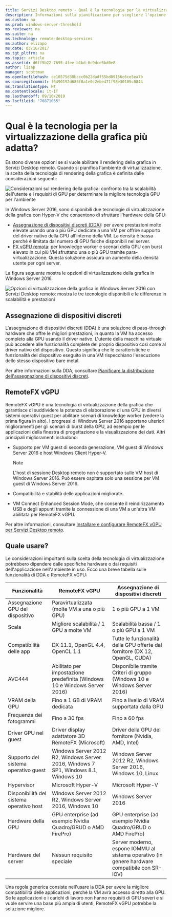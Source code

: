 ```yaml
---
title: Servizi Desktop remoto - Qual è la tecnologia per la virtualizzazione della grafica più adatta?
description: Informazioni sulla pianificazione per scegliere l'opzione di virtualizzazione della grafica corretta per la propria distribuzione di Servizi Desktop remoto (RDS).
ms.custom: na
ms.prod: windows-server-threshold
ms.reviewer: na
ms.suite: na
ms.technology: remote-desktop-services
ms.author: elizapo
ms.date: 03/16/2017
ms.tgt_pltfrm: na
ms.topic: article
ms.assetid: d6ff5b22-7695-4fee-b1bd-6c9dce5bd0e8
author: lizap
manager: scottman
ms.openlocfilehash: ce10575d38bccc0b22dadf55bd89156c6ce5ea7b
ms.sourcegitcommit: f6490192d686f0a1e0c2ebe471f98e30105c0844
ms.translationtype: HT
ms.contentlocale: it-IT
ms.lasthandoff: 09/10/2019
ms.locfileid: "70871055"
---
```

# <a name="which-graphics-virtualization-technology-is-right-for-you"></a>Qual è la tecnologia per la virtualizzazione della grafica più adatta?

Esistono diverse opzioni se si vuole abilitare il rendering della grafica in Servizi Desktop remoto. Quando si pianifica l'ambiente di virtualizzazione, la scelta della tecnologia di rendering della grafica è definita dalle considerazioni seguenti:

![Considerazioni sul rendering della grafica: confronto tra la scalabilità dell'utente e i requisiti di GPU per determinare la migliore tecnologia GPU per l'ambiente](media/rds-gpu.png)

In Windows Server 2016, sono disponibili due tecnologie di virtualizzazione della grafica con Hyper-V che consentono di sfruttare l'hardware della GPU:

- [Assegnazione di dispositivi discreti (DDA)](#discrete-device-assignment): per avere prestazioni molto elevate usando una o più GPU dedicate a una VM per offrire supporto del driver nativo della GPU all'interno della VM. La densità è bassa perché è limitata dal numero di GPU fisiche disponibili nel server. 
- [FX vGPU remota](#remotefx-vgpu): per knowledge worker e scenari della GPU con burst elevato in cui più VM sfruttano una o più GPU tramite para-virtualizzazione. Questa soluzione assicura un aumento della densità utente per ogni server.

La figura seguente mostra le opzioni di virtualizzazione della grafica in Windows Server 2016.

![Opzioni di virtualizzazione della grafica in Windows Server 2016 con Servizi Desktop remoto: mostra le tre tecnologie disponibili e le differenze in scalabilità e prestazioni](media/rds-graphics-virtualization.png)

## <a name="discrete-device-assignment"></a>Assegnazione di dispositivi discreti
L'assegnazione di dispositivi discreti (DDA) è una soluzione di pass-through hardware che offre le migliori prestazioni, in quanto la VM ha accesso completo alla GPU usando il driver nativo. L'utente della macchina virtuale può accedere alle funzionalità complete del proprio dispositivo così come al driver nativo del dispositivo. Questo significa che le caratteristiche e funzionalità del dispositivo eseguito in una VM rispecchiano l'esecuzione dello stesso dispositivo bare metal.

Per altre informazioni sulla DDA, consultare [Pianificare la distribuzione dell'assegnazione di dispositivi discreti](../../virtualization/hyper-v/plan/plan-for-deploying-devices-using-discrete-device-assignment.md).

## <a name="remotefx-vgpu"></a>RemoteFX vGPU 
RemoteFX vGPU è una tecnologia di virtualizzazione della grafica che garantisce di suddividere la potenza di elaborazione di una GPU in diversi sistemi operativi guest per abilitare scenari di knowledge worker (vedere la prima figura in alto). I progressi di Windows Server 2016 apportano ulteriori miglioramenti per gli scenari di burst della GPU, ad esempio per le applicazioni della finestra di progettazione e la visualizzazione dei dati. Altri principali miglioramenti includono:

- Supporto per VM guest di seconda generazione, VM guest di Windows Server 2016 e host Windows Client Hyper-V.
  >[!NOTE] 
  > L'host di sessione Desktop remoto non è supportato sulle VM host di Windows Server 2016. Può essere ospitata solo una sessione per VM guest di Windows Server 2016.

- Compatibilità e stabilità delle applicazioni migliorate.
- VM Connect Enhanced Session Mode, che consente il reindirizzamento USB e degli appunti tramite la connessione di una VM a un'altra VM abilitata per RemoteFX vGPU.

Per altre informazioni, consultare [Installare e configurare RemoteFX vGPU per Servizi Desktop remoto](rds-remotefx-vgpu.md).

## <a name="which-should-you-use"></a>Quale usare?

Le considerazioni importanti sulla scelta della tecnologia di virtualizzazione potrebbero dipendere dalle specifiche hardware o dai requisiti dell'applicazione nell'ambiente in uso. Ecco una breve tabella sulle funzionalità di DDA e RemoteFX vGPU:

| Funzionalità               | RemoteFX vGPU                                                                       | Assegnazione di dispositivi discreti                                             |
|-----------------------|-------------------------------------------------------------------------------------|------------------------------------------------------------------------|
| Assegnazione GPU del dispositivo | Paravirtualizzata (molte VM a una o più GPU)                                     | 1 o più GPU a 1 VM                                                  |
| Scala                 | Migliore scalabilità / 1 GPU a molte VM                                                      | Scalabilità bassa / 1 o più GPU a 1 VM                                     |
| Compatibilità delle app     | DX 11.1, OpenGL 4.4, OpenCL 1.1                                                     | Tutte le funzionalità della GPU offerte dal fornitore (DX 12, OpenGL, CUDA)          |
| AVC444                | Abilitato per impostazione predefinita (Windows 10 e Windows Server 2016)                             | Disponibile tramite Criteri di gruppo (Windows 10 e Windows Server 2016)    |
| VRAM della GPU              | Fino a 1 GB di VRAM dedicata                                                           | Fino a livello di VRAM supportata dalla GPU                                        |
| Frequenza dei fotogrammi            | Fino a 30 fps                                                                         | Fino a 60 fps                                                            |
| Driver GPU nel guest   | Driver display adattatore 3D RemoteFX (Microsoft)                                      | Driver della GPU del fornitore (Nvidia, AMD, Intel)                                 |
| Supporto del sistema operativo guest      |  Windows Server 2012 R2, Windows Server 2016, Windows 7 SP1, Windows 8.1, Windows 10 |  Windows Server 2012 R2, Windows Server 2016, Windows 10, Linux         |
| Hypervisor            | Microsoft Hyper-V                                                                   | Microsoft Hyper-V                                                      |
| Disponibilità del sistema operativo host  |  Windows Server 2012 R2, Windows Server 2016, Windows 10                             | Windows Server 2016                                                    |
| Hardware della GPU          | GPU enterprise (ad esempio Nvidia Quadro/GRUD o AMD FirePro)                         | GPU enterprise (ad esempio Nvidia Quadro/GRUD o AMD FirePro)            |
| Hardware del server       | Nessun requisito speciale                                                             | Server moderno, espone IOMMU al sistema operativo (in genere hardware compatibile con SR-IOV) |

Una regola generica consiste nell'usare la DDA per avere la migliore compatibilità delle applicazioni, perché la VM avrà accesso diretto alla GPU. Se le applicazioni o i carichi di lavoro non hanno requisiti di GPU severi e si vuole servire una base più ampia di utenti, RemoteFX vGPU potrebbe la soluzione migliore.